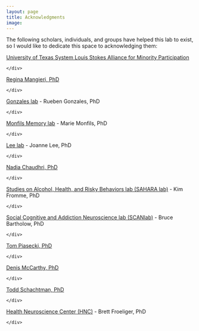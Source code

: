 ```yaml
---
layout: page
title: Acknowledgments
image: 
---
```



<div class="features">
		

The following scholars, individuals, and groups have helped this lab to exist, so I would like to dedicate this space to acknowledging them:



<article>
		<span class="icon fa-rocket"></span>
			<div class="content">

<a href="https://www.utep.edu/engineering/lsamp/" target="_blank" rel="noopener noreferrer"> <i class="fa fa-external-link"></i> University of Texas System Louis Stokes Alliance for Minority Participation</a>

    </div>
</article>



<article>
		<span class="icon fa-rocket"></span>
			<div class="content">		


<a href="https://pharmacy.utexas.edu/directory/regina-mangieri" target="_blank" rel="noopener noreferrer"> <i class="fa fa-external-link"></i> Regina Mangieri, PhD </a>


    </div>
</article>




<article>
		<span class="icon fa-rocket"></span>
			<div class="content">		

[Gonzales lab](https://pharmacy.utexas.edu/directory/rueben-gonzales) - Rueben Gonzales, PhD


    </div>
</article>




<article>
		<span class="icon fa-rocket"></span>
			<div class="content">		
			
			
[Monfils Memory lab](https://labs.la.utexas.edu/monfils/) - Marie Monfils, PhD


    </div>
</article>




<article>
		<span class="icon fa-rocket"></span>
			<div class="content">		

[Lee lab](https://labs.la.utexas.edu/lee/) - Joanne Lee, PhD

    </div>
</article>



<article>
		<span class="icon fa-rocket"></span>
			<div class="content">		

[Nadia Chaudhri, PhD](https://www.ncbi.nlm.nih.gov/pmc/articles/PMC9372569/)

    </div>
</article>




<article>
		<span class="icon fa-rocket"></span>
			<div class="content">		

[Studies on Alcohol, Health, and Risky Behaviors lab (SAHARA lab)](https://labs.la.utexas.edu/sahara/) - Kim Fromme, PhD

    </div>
</article>




<article>
		<span class="icon fa-rocket"></span>
			<div class="content">		

[Social Cognitive and Addiction Neuroscience lab (SCANlab)](https://www.scanlab.page/) - Bruce Bartholow, PhD

    </div>
</article>




<article>
		<span class="icon fa-rocket"></span>
			<div class="content">		

[Tom Piasecki, PhD](https://ctri.wisc.edu/researchers/research-staff/thomas-piasecki-phd/)

    </div>
</article>





<article>
		<span class="icon fa-rocket"></span>
			<div class="content">		

[Denis McCarthy, PhD](https://psychology.missouri.edu/people/mccarthy)

    </div>
</article>





<article>
		<span class="icon fa-rocket"></span>
			<div class="content">		

[Todd Schachtman, PhD](https://psychology.missouri.edu/people/schachtman)

    </div>
</article>





<article>
		<span class="icon fa-rocket"></span>
			<div class="content">		

[Health Neuroscience Center (HNC)](https://www.healthneurosciencecenter.com/) - Brett Froeliger, PhD

    </div>
</article>


</div>
